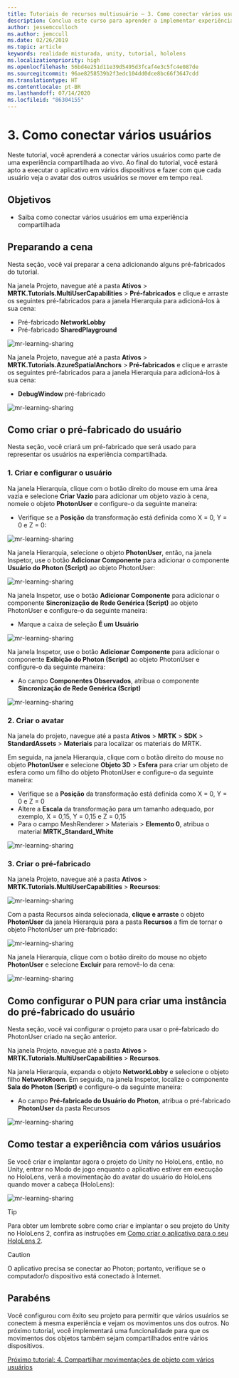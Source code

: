 ```yaml
---
title: Tutoriais de recursos multiusuário – 3. Como conectar vários usuários
description: Conclua este curso para aprender a implementar experiências compartilhadas de vários usuários em um aplicativo do HoloLens 2.
author: jessemcculloch
ms.author: jemccull
ms.date: 02/26/2019
ms.topic: article
keywords: realidade misturada, unity, tutorial, hololens
ms.localizationpriority: high
ms.openlocfilehash: 56bd4e251d11e39d5495d3fcaf4e3c5fc4e087de
ms.sourcegitcommit: 96ae8258539b2f3edc104dd0dce8bc66f3647cdd
ms.translationtype: HT
ms.contentlocale: pt-BR
ms.lasthandoff: 07/14/2020
ms.locfileid: "86304155"
---
```

# <a name="3-connecting-multiple-users"></a>3. Como conectar vários usuários

Neste tutorial, você aprenderá a conectar vários usuários como parte de uma experiência compartilhada ao vivo. Ao final do tutorial, você estará apto a executar o aplicativo em vários dispositivos e fazer com que cada usuário veja o avatar dos outros usuários se mover em tempo real.

## <a name="objectives"></a>Objetivos

* Saiba como conectar vários usuários em uma experiência compartilhada

## <a name="preparing-the-scene"></a>Preparando a cena

Nesta seção, você vai preparar a cena adicionando alguns pré-fabricados do tutorial.

Na janela Projeto, navegue até a pasta **Ativos** > **MRTK.Tutorials.MultiUserCapabilities** > **Pré-fabricados** e clique e arraste os seguintes pré-fabricados para a janela Hierarquia para adicioná-los à sua cena:

* Pré-fabricado **NetworkLobby**
* Pré-fabricado **SharedPlayground**

![mr-learning-sharing](images/mr-learning-sharing/sharing-03-section1-step1-1.png)

Na janela Projeto, navegue até a pasta **Ativos** > **MRTK.Tutorials.AzureSpatialAnchors** > **Pré-fabricados** e clique e arraste os seguintes pré-fabricados para a janela Hierarquia para adicioná-los à sua cena:

* **DebugWindow** pré-fabricado

![mr-learning-sharing](images/mr-learning-sharing/sharing-03-section1-step1-2.png)

## <a name="creating-the-user-prefab"></a>Como criar o pré-fabricado do usuário

Nesta seção, você criará um pré-fabricado que será usado para representar os usuários na experiência compartilhada.

### <a name="1-create-and-configure-the-user"></a>1. Criar e configurar o usuário

Na janela Hierarquia, clique com o botão direito do mouse em uma área vazia e selecione **Criar Vazio** para adicionar um objeto vazio à cena, nomeie o objeto **PhotonUser** e configure-o da seguinte maneira:

* Verifique se a **Posição** da transformação está definida como X = 0, Y = 0 e Z = 0:

![mr-learning-sharing](images/mr-learning-sharing/sharing-03-section2-step1-1.png)

Na janela Hierarquia, selecione o objeto **PhotonUser**, então, na janela Inspetor, use o botão **Adicionar Componente** para adicionar o componente **Usuário do Photon (Script)** ao objeto PhotonUser:

![mr-learning-sharing](images/mr-learning-sharing/sharing-03-section2-step1-2.png)

Na janela Inspetor, use o botão **Adicionar Componente** para adicionar o componente **Sincronização de Rede Genérica (Script)** ao objeto PhotonUser e configure-o da seguinte maneira:

* Marque a caixa de seleção **É um Usuário**

![mr-learning-sharing](images/mr-learning-sharing/sharing-03-section2-step1-3.png)

Na janela Inspetor, use o botão **Adicionar Componente** para adicionar o componente **Exibição do Photon (Script)** ao objeto PhotonUser e configure-o da seguinte maneira:

* Ao campo **Componentes Observados**, atribua o componente **Sincronização de Rede Genérica (Script)**

![mr-learning-sharing](images/mr-learning-sharing/sharing-03-section2-step1-4.png)

### <a name="2-create-the-avatar"></a>2. Criar o avatar

Na janela do projeto, navegue até a pasta **Ativos** > **MRTK** > **SDK** > **StandardAssets** > **Materiais** para localizar os materiais do MRTK.

Em seguida, na janela Hierarquia, clique com o botão direito do mouse no objeto **PhotonUser** e selecione **Objeto 3D** > **Esfera** para criar um objeto de esfera como um filho do objeto PhotonUser e configure-o da seguinte maneira:

* Verifique se a **Posição** da transformação está definida como X = 0, Y = 0 e Z = 0
* Altere a **Escala** da transformação para um tamanho adequado, por exemplo, X = 0,15, Y = 0,15 e Z = 0,15
* Para o campo MeshRenderer > Materiais > **Elemento 0**, atribua o material **MRTK_Standard_White**

![mr-learning-sharing](images/mr-learning-sharing/sharing-03-section2-step2-1.png)

### <a name="3-create-the-prefab"></a>3. Criar o pré-fabricado

Na janela Projeto, navegue até a pasta **Ativos** > **MRTK.Tutorials.MultiUserCapabilities** > **Recursos**:

![mr-learning-sharing](images/mr-learning-sharing/sharing-03-section2-step3-1.png)

Com a pasta Recursos ainda selecionada, **clique e arraste** o objeto **PhotonUser** da janela Hierarquia para a pasta **Recursos** a fim de tornar o objeto PhotonUser um pré-fabricado:

![mr-learning-sharing](images/mr-learning-sharing/sharing-03-section2-step3-2.png)

Na janela Hierarquia, clique com o botão direito do mouse no objeto **PhotonUser** e selecione **Excluir** para removê-lo da cena:

![mr-learning-sharing](images/mr-learning-sharing/sharing-03-section2-step3-3.png)

## <a name="configuring-pun-to-instantiate-the-user-prefab"></a>Como configurar o PUN para criar uma instância do pré-fabricado do usuário

Nesta seção, você vai configurar o projeto para usar o pré-fabricado do PhotonUser criado na seção anterior.

Na janela Projeto, navegue até a pasta **Ativos** > **MRTK.Tutorials.MultiUserCapabilities** > **Recursos**.

Na janela Hierarquia, expanda o objeto **NetworkLobby** e selecione o objeto filho **NetworkRoom**. Em seguida, na janela Inspetor, localize o componente **Sala do Photon (Script)** e configure-o da seguinte maneira:

* Ao campo **Pré-fabricado do Usuário do Photon**, atribua o pré-fabricado **PhotonUser** da pasta Recursos

![mr-learning-sharing](images/mr-learning-sharing/sharing-03-section3-step1-1.png)

## <a name="trying-the-experience-with-multiple-users"></a>Como testar a experiência com vários usuários

Se você criar e implantar agora o projeto do Unity no HoloLens, então, no Unity, entrar no Modo de jogo enquanto o aplicativo estiver em execução no HoloLens, verá a movimentação do avatar do usuário do HoloLens quando mover a cabeça (HoloLens):

![mr-learning-sharing](images/mr-learning-sharing/sharing-03-section4-step1-1.gif)

> [!TIP]
> Para obter um lembrete sobre como criar e implantar o seu projeto do Unity no HoloLens 2, confira as instruções em [Como criar o aplicativo para o seu HoloLens 2](mr-learning-base-02.md#building-your-application-to-your-hololens-2).

> [!CAUTION]
> O aplicativo precisa se conectar ao Photon; portanto, verifique se o computador/o dispositivo está conectado à Internet.

## <a name="congratulations"></a>Parabéns

Você configurou com êxito seu projeto para permitir que vários usuários se conectem à mesma experiência e vejam os movimentos uns dos outros. No próximo tutorial, você implementará uma funcionalidade para que os movimentos dos objetos também sejam compartilhados entre vários dispositivos.

[Próximo tutorial: 4. Compartilhar movimentações de objeto com vários usuários](mr-learning-sharing-04.md)
